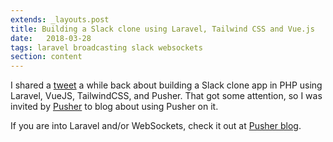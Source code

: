 ```yaml
---
extends: _layouts.post
title: Building a Slack clone using Laravel, Tailwind CSS and Vue.js
date:   2018-03-28
tags: laravel broadcasting slack websockets
section: content
---
```


I shared a [tweet](https://twitter.com/tonysmdev/status/967481096995856385) a while back about building a Slack clone app in PHP using Laravel, VueJS, TailwindCSS, and Pusher. That got some attention, so I was invited by [Pusher](https://pusher.com/) to blog about using Pusher on it.

If you are into Laravel and/or WebSockets, check it out at [Pusher blog](https://blog.pusher.com/slack-clone-laravel-tailwindcss-vuejs/).